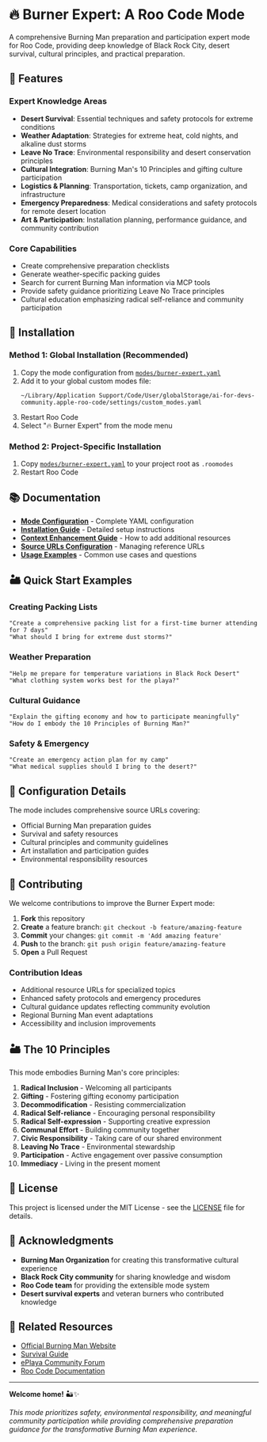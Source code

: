 # 🔥 Burner Expert: A Roo Code Mode

A comprehensive Burning Man preparation and participation expert mode for Roo Code, providing deep knowledge of Black Rock City, desert survival, cultural principles, and practical preparation.

## 🌟 Features

### Expert Knowledge Areas
- **Desert Survival**: Essential techniques and safety protocols for extreme conditions
- **Weather Adaptation**: Strategies for extreme heat, cold nights, and alkaline dust storms
- **Leave No Trace**: Environmental responsibility and desert conservation principles
- **Cultural Integration**: Burning Man's 10 Principles and gifting culture participation
- **Logistics & Planning**: Transportation, tickets, camp organization, and infrastructure
- **Emergency Preparedness**: Medical considerations and safety protocols for remote desert location
- **Art & Participation**: Installation planning, performance guidance, and community contribution

### Core Capabilities
- Create comprehensive preparation checklists
- Generate weather-specific packing guides
- Search for current Burning Man information via MCP tools
- Provide safety guidance prioritizing Leave No Trace principles
- Cultural education emphasizing radical self-reliance and community participation

## 🚀 Installation

### Method 1: Global Installation (Recommended)
1. Copy the mode configuration from [`modes/burner-expert.yaml`](./modes/burner-expert.yaml)
2. Add it to your global custom modes file:
   ```
   ~/Library/Application Support/Code/User/globalStorage/ai-for-devs-community.apple-roo-code/settings/custom_modes.yaml
   ```
3. Restart Roo Code
4. Select "🔥 Burner Expert" from the mode menu

### Method 2: Project-Specific Installation
1. Copy [`modes/burner-expert.yaml`](./modes/burner-expert.yaml) to your project root as `.roomodes`
2. Restart Roo Code

## 📚 Documentation

- **[Mode Configuration](./modes/burner-expert.yaml)** - Complete YAML configuration
- **[Installation Guide](./docs/installation-guide.md)** - Detailed setup instructions
- **[Context Enhancement Guide](./docs/context-enhancement-guide.md)** - How to add additional resources
- **[Source URLs Configuration](./docs/source-urls-guide.md)** - Managing reference URLs
- **[Usage Examples](./docs/usage-examples.md)** - Common use cases and questions

## 🏜️ Quick Start Examples

### Creating Packing Lists
```
"Create a comprehensive packing list for a first-time burner attending for 7 days"
"What should I bring for extreme dust storms?"
```

### Weather Preparation
```
"Help me prepare for temperature variations in Black Rock Desert"
"What clothing system works best for the playa?"
```

### Cultural Guidance
```
"Explain the gifting economy and how to participate meaningfully"
"How do I embody the 10 Principles of Burning Man?"
```

### Safety & Emergency
```
"Create an emergency action plan for my camp"
"What medical supplies should I bring to the desert?"
```

## 🔧 Configuration Details

The mode includes comprehensive source URLs covering:
- Official Burning Man preparation guides
- Survival and safety resources  
- Cultural principles and community guidelines
- Art installation and participation guides
- Environmental responsibility resources

## 🤝 Contributing

We welcome contributions to improve the Burner Expert mode:

1. **Fork** this repository
2. **Create** a feature branch: `git checkout -b feature/amazing-feature`
3. **Commit** your changes: `git commit -m 'Add amazing feature'`
4. **Push** to the branch: `git push origin feature/amazing-feature`
5. **Open** a Pull Request

### Contribution Ideas
- Additional resource URLs for specialized topics
- Enhanced safety protocols and emergency procedures
- Cultural guidance updates reflecting community evolution
- Regional Burning Man event adaptations
- Accessibility and inclusion improvements

## 🏜️ The 10 Principles

This mode embodies Burning Man's core principles:
1. **Radical Inclusion** - Welcoming all participants
2. **Gifting** - Fostering gifting economy participation
3. **Decommodification** - Resisting commercialization
4. **Radical Self-reliance** - Encouraging personal responsibility
5. **Radical Self-expression** - Supporting creative expression
6. **Communal Effort** - Building community together
7. **Civic Responsibility** - Taking care of our shared environment
8. **Leaving No Trace** - Environmental stewardship
9. **Participation** - Active engagement over passive consumption
10. **Immediacy** - Living in the present moment

## 📄 License

This project is licensed under the MIT License - see the [LICENSE](LICENSE) file for details.

## 🙏 Acknowledgments

- **Burning Man Organization** for creating this transformative cultural experience
- **Black Rock City community** for sharing knowledge and wisdom
- **Roo Code team** for providing the extensible mode system
- **Desert survival experts** and veteran burners who contributed knowledge

## 🔗 Related Resources

- [Official Burning Man Website](https://burningman.org/)
- [Survival Guide](https://survival.burningman.org/)
- [ePlaya Community Forum](https://eplaya.burningman.org/)
- [Roo Code Documentation](https://docs.roo-code.com/)

---

**Welcome home!** 🏜️✨

*This mode prioritizes safety, environmental responsibility, and meaningful community participation while providing comprehensive preparation guidance for the transformative Burning Man experience.*
